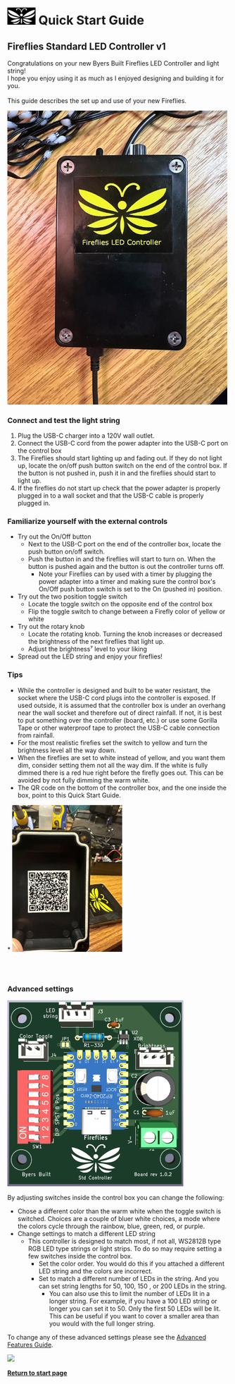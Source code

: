 # <img src="../assets/Firefly_basic_logo.png" width="64">  Quick Start Guide   

## Fireflies Standard LED Controller v1  

Congratulations on your new Byers Built Fireflies LED Controller and light string!
<br>
I hope you enjoy using it as much as I enjoyed designing and building it for you. <br> <br>
This guide describes the set up and use of your new Fireflies.

<img src="/assets/Fireflies_box_with _logo.jpg" width="500">

### Connect and test the light string
1. Plug the USB-C charger into a 120V wall outlet.
2. Connect the USB-C cord from the power adapter into the USB-C port on the control box
3. The Fireflies should start lighting up and fading out.  If they do not light up, locate the on/off push button switch on the end of the control box. If the button is not pushed in, push it in and the fireflies should start to light up.
4. If the fireflies do not start up check that the power adapter is properly plugged in to a wall socket and that the USB-C cable is properly plugged in.
### Familiarize yourself with the external controls
* Try out the On/Off button
  * Next to the USB-C port on the end of the controller box, locate the push button on/off switch.
  * Push the button in and the fireflies will start to turn on.  When the button is pushed again and the button is out the controller turns off.
    * Note your Fireflies can by used with a timer by plugging the power adapter into a timer and making sure the control box's On/Off push button switch is set to the On (pushed in) position.
* Try out the two position toggle switch
  * Locate the toggle switch on the opposite end of the control box
  * Flip the toggle switch to change between a Firefly color of yellow or white
* Try out the rotary knob
  * Locate the rotating knob.  Turning the knob increases or decreased the brightness of the next fireflies that light up.
  * Adjust the brightness⁷ level to your liking
* Spread out the LED string and enjoy your fireflies!
### Tips
* While the controller is designed and built to be water resistant, the socket where the USB-C cord plugs into the controller is exposed.  If used outside, it is assumed that the controller box is under an overhang near the wall socket and therefore out of direct rainfall.  If not, it is best to put something over the controller (board, etc.) or use some Gorilla Tape or other waterproof tape to protect the USB-C cable connection from rainfall.
* For the most realistic firefies set the switch to yellow and turn the brightness level all the way down.
* When the fireflies are set to white instead of yellow, and you want them dim, consider setting them not all the way dim. If the white is fully dimmed there is a red hue right before the firefly goes out. This can be avoided by not fully dimming the warm white.
* The QR code on the bottom of the controller box, and the one inside the box, point to this Quick Start Guide.

<p align="left">
* <img src="/assets/img_0201.jpg" width="250"> 
</p>
<br>
<br>

### Advanced settings
<p align="left">
<img src="../assets/Fireflies_std_v1_0_2.png" width="400">
</p>

By adjusting switches inside the control box you can change the following:
* Chose a different color than the warm white when the toggle switch is switched.  Choices are a couple of bluer white choices, a mode where the colors cycle through the rainbow, blue, green, red, or purple.
* Change settings to match a different LED string
  * This controller is designed to match most, if not all, WS2812B type RGB LED type strings or light strips.  To do so may require setting a few switches inside the control box.
    * Set the color order.  You would do this if you attached a different LED string and the colors are incorrect. 
    * Set to match a different number of LEDs in the string.  And you can set string lengths for 50, 100, 150 , or 200 LEDs in the string.
      * You can also use this to limit the number of LEDs lit in a longer string.  For example, if you have a 100 LED string or longer you can set it to 50.  Only the first 50 LEDs will be lit.  This can be useful if you want to cover a smaller area than you would with the full longer string.

To change any of these advanced settings please see the [Advanced Features Guide](./v1_advanced_features.md).

<img src="/assets/Fireflies_open_box_w_logo.png" width="500">

**[Return to start page](../README.md)**
